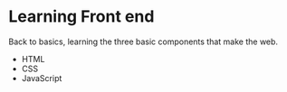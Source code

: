 # Learning Front end

Back to basics, learning the three basic components that make the web.
- HTML
- CSS
- JavaScript
